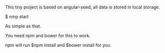 This tiny project is based on angular-seed, all data is stored in local storage. 

$ nmp start

As simple as that.

You need npm and bower for this to work.

npm will run $npm install and $bower install for you.
